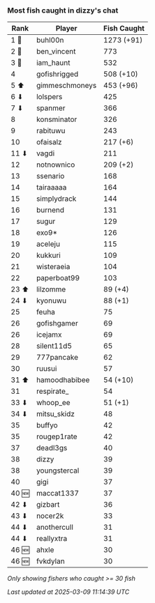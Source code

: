 ### Most fish caught in dizzy's chat
| Rank | Player | Fish Caught |
|------|--------|-----------|
| 1 🥇  | buhl00n  | 1273 (+91) |
| 2 🥈  | ben_vincent  | 773 |
| 3 🥉  | iam_haunt  | 532 |
| 4  | gofishrigged  | 508 (+10) |
| 5 ⬆ | gimmeschmoneys  | 453 (+96) |
| 6 ⬇ | lolspers  | 425 |
| 7 ⬇ | spanmer  | 366 |
| 8  | konsminator  | 326 |
| 9  | rabituwu  | 243 |
| 10  | ofaisalz  | 217 (+6) |
| 11 ⬇ | vagdi  | 211 |
| 12  | notnownico  | 209 (+2) |
| 13  | ssenario  | 168 |
| 14  | tairaaaaa  | 164 |
| 15  | simplydrack  | 144 |
| 16  | burnend  | 131 |
| 17  | sugur  | 129 |
| 18  | exo9*  | 126 |
| 19  | aceleju  | 115 |
| 20  | kukkuri  | 109 |
| 21  | wisteraeia  | 104 |
| 22  | paperboat99  | 103 |
| 23 ⬆ | lilzomme  | 89 (+4) |
| 24 ⬇ | kyonuwu  | 88 (+1) |
| 25  | feuha  | 75 |
| 26  | gofishgamer  | 69 |
| 26  | icejamx  | 69 |
| 28  | silent11d5  | 65 |
| 29  | 777pancake  | 62 |
| 30  | ruusui  | 57 |
| 31 ⬆ | hamoodhabibee  | 54 (+10) |
| 31  | respirate_  | 54 |
| 33 ⬇ | whoop_ee  | 51 (+1) |
| 34 ⬇ | mitsu_skidz  | 48 |
| 35  | buffyo  | 42 |
| 35  | rougep1rate  | 42 |
| 37  | deadl3gs  | 40 |
| 38  | dizzy  | 39 |
| 38  | youngstercal  | 39 |
| 40  | gigi  | 37 |
| 40 🆕 | maccat1337  | 37 |
| 42 ⬇ | gizbart  | 36 |
| 43 ⬇ | nocer2k  | 33 |
| 44 ⬇ | anothercull  | 31 |
| 44 ⬇ | reallyxtra  | 31 |
| 46 🆕 | ahxle  | 30 |
| 46 🆕 | fvkdylan  | 30 |

_Only showing fishers who caught >= 30 fish_

_Last updated at 2025-03-09 11:14:39 UTC_